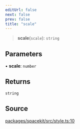 ```yaml
---
editUrl: false
next: false
prev: false
title: "scale"
---
```


> **scale**(`scale`): `string`

## Parameters

• **scale**: `number`

## Returns

`string`

## Source

[packages/spacekit/src/style.ts:10](https://github.com/nodenogg-in/alpha-p2p/blob/a4d5eff/packages/spacekit/src/style.ts#L10)
